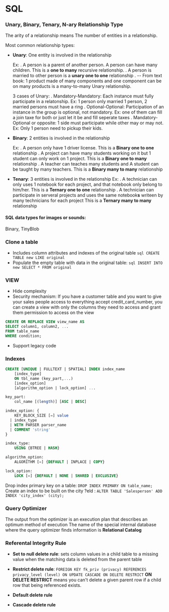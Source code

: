 # SQL

### Unary, Binary, Tenary, N-ary Relationship Type

The arity of a relationship means The number of entities in a relationship.

Most common relationship types:

- **Unary**: One entity is involved in the relationship

	Ex: 
	. A person is a parent of another person. A person can have many children. This is a **one to many** recursive relationship. 
	. A person is married to other person is a **unary one to one** relationship
	. -- From text book: 1 product made of many components and one component can be on many products is a many-to-many Unary relationship.

	3 cases of Unary: 
	. Mandatory-Mandatory: Each instance must fully participate in a relatonship. Ex: 1 person only married 1 person, 2 married persons must have a ring
	. Optional-Optional: Participation of an instance in the group is optional, not mandatory. Ex: one of them can fill a join taxe for both or just let it be and fill seperate taxes
	. Mandatory-Optional or opposite: 1 side must participate while other may or may not. Ex: Only 1 person need to pickup their kids.

- **Binary**: 2 entities is involved in the relationship

	Ex:
	. A person only have 1 driver license. This is a **Binary one to one** relationship 
	. A project can have many students working on it but 1 student can only work on 1 project. This is a **Binary one to many** relationship 
	. A teacher can teaches many students and A student can be taught by many teachers. This is a **Binary many to many** relationship 

- **Tenary**: 3 entities is involved in the relationship
	Ex:
	. A technician can only uses 1 notebook for each project, and that notebook only belong to him/her. This is a **Ternary one to one** relationship 
	. A technician can participate in serveral projects and uses the same notebook**s** writeen by many technicians for each project This is a **Ternary many to many** relationship 


#### SQL data types for images or sounds:
Binary, TinyBlob

### Clone a table
- Includes column attributes and indexes of the original table
```sql CREATE TABLE new LIKE original ```
- Populate the empty table with data in the original table:
```sql INSERT INTO new SELECT * FROM original ```

### VIEW
- Hide complexity
- Security mechanism: If you have a customer table and you want to give your sales people access to everything accept credit_card_number, you can create a view with only the columns they need to access and grant them permission to access on the view

```sql
CREATE OR REPLACE VIEW view_name AS
SELECT column1, column2, ...
FROM table_name
WHERE condition;
```
- Support legacy code 

### Indexes
```sql
CREATE [UNIQUE | FULLTEXT | SPATIAL] INDEX index_name
    [index_type]
    ON tbl_name (key_part,...)
    [index_option]
    [algorithm_option | lock_option] ...

key_part:
    col_name [(length)] [ASC | DESC]

index_option: {
    KEY_BLOCK_SIZE [=] value
  | index_type
  | WITH PARSER parser_name
  | COMMENT 'string'
}

index_type:
    USING {BTREE | HASH}

algorithm_option:
    ALGORITHM [=] {DEFAULT | INPLACE | COPY}

lock_option:
    LOCK [=] {DEFAULT | NONE | SHARED | EXCLUSIVE}
```

  Drop index primary key on a table: ``` DROP INDEX PRIMARY ON table_name; ```
  Create an index to be built on the city ?eld :
``` ALTER TABLE 'Salesperson' ADD INDEX 'city_index' (city); ```

### Query Optimizer
The output from the optimizer is an execution plan that describes an optimum method of execution
The name of the special internal database where the query optimizer finds information is **Relational Catalog**

### Referental Integrity Rule
- **Set to null delete rule**:
	sets column values in a child table to a missing value when the matching data is deleted from the parent table
- **Restrict delete rule**:
	``` FOREIGN KEY fk_priv (privacy) REFERENCES privacy_level (level) ON UPDATE CASCADE ON DELETE RESTRICT ```
	**ON DELETE RESTRICT** means you can't delete a given parent row if a child row that being referenced exists.

- **Default delete rule**
- **Cascade delete rule**